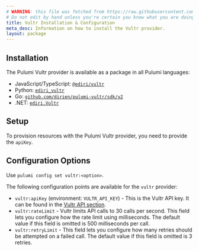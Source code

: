 ```yaml
---
# WARNING: this file was fetched from https://raw.githubusercontent.com/dirien/pulumi-vultr/v2.23.1/docs/installation-configuration.md
# Do not edit by hand unless you're certain you know what you are doing!
title: Vultr Installation & Configuration
meta_desc: Information on how to install the Vultr provider.
layout: package
---
```


## Installation

The Pulumi Vultr provider is available as a package in all Pulumi languages:

* JavaScript/TypeScript: [`@ediri/vultr`](https://www.npmjs.com/package/@ediri/vultr)
* Python: [`ediri_vultr`](https://pypi.org/project/ediri-vultr/)
* Go: [`github.com/dirien/pulumi-vultr/sdk/v2`](https://pkg.go.dev/github.com/dirien/pulumi-vultr/sdk/v2)
* .NET: [`ediri.Vultr`](https://www.nuget.org/packages/ediri.Vultr)

## Setup

To provision resources with the Pulumi Vultr provider, you need to provide the `apiKey`.

## Configuration Options

Use `pulumi config set vultr:<option>`.

The following configuration points are available for the `vultr` provider:

- `vultr:apiKey` (environment: `VULTR_API_KEY`) -  This is the Vultr API key. It can be found in the [Vultr API section](https://my.vultr.com/settings/#settingsapi).
- `vultr:rateLimit` - Vultr limits API calls to 30 calls per second. This field lets you configure how the rate limit using milliseconds. The default value if this field is omitted is 500 milliseconds per call.
- `vultr:retryLimit` - This field lets you configure how many retries should be attempted on a failed call. The default value if this field is omitted is 3 retries.
